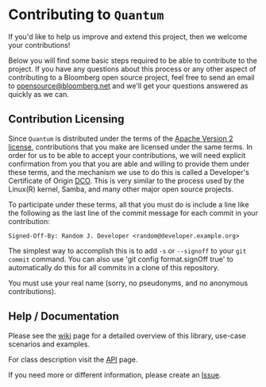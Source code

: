# Contributing to `Quantum`

If you'd like to help us improve and extend this project, then we welcome your contributions!

Below you will find some basic steps required to be able to contribute to the project. If
you have any questions about this process or any other aspect of contributing to a Bloomberg open
source project, feel free to send an email to opensource@bloomberg.net and we'll get your questions
answered as quickly as we can.

## Contribution Licensing

Since `Quantum` is distributed under the terms of the [Apache Version 2 license](LICENSE), contributions that you make
are licensed under the same terms. In order for us to be able to accept your contributions,
we will need explicit confirmation from you that you are able and willing to provide them under
these terms, and the mechanism we use to do this is called a Developer's Certificate of Origin
[DCO](DCO.md).  This is very similar to the process used by the Linux(R) kernel, Samba, and many
other major open source projects.

To participate under these terms, all that you must do is include a line like the following as the
last line of the commit message for each commit in your contribution:

    Signed-Off-By: Random J. Developer <random@developer.example.org>

The simplest way to accomplish this is to add `-s` or `--signoff` to your `git commit` command. You can also use 'git config format.signOff true'
to automatically do this for all commits in a clone of this repository.

You must use your real name (sorry, no pseudonyms, and no anonymous contributions).

## Help / Documentation

Please see the [wiki](https://bbgithub.dev.bloomberg.com/adamian/quantum-public/wiki) page for a detailed overview of this library, use-case scenarios and examples.

For class description visit the [API](https://bbgithub.dev.bloomberg.com/pages/adamian/quantum-public/) page.

If you need more or different information, please create an [Issue](../../issues).
